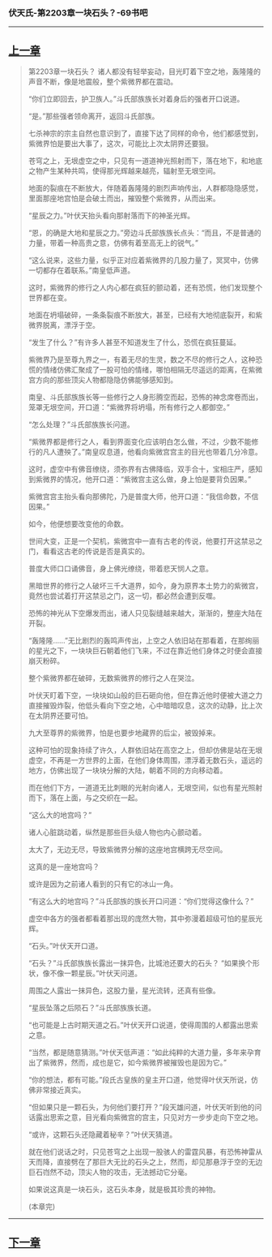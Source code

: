 ### 伏天氏-第2203章一块石头？-69书吧

--------
[上一章](./94371fa97a95d4f6e5ba93b940f209a2.md)
--------


>
>
>
>第2203章一块石头？
>诸人都没有轻举妄动，目光盯着下空之地，轰隆隆的声音不断，像是地震般，整个紫微界都在震动。
>
>“你们立即回去，护卫族人。”斗氏部族族长对着身后的强者开口说道。
>
>“是。”那些强者领命离开，返回斗氏部族。
>
>七杀神宗的宗主自然也意识到了，直接下达了同样的命令，他们都感觉到，紫微界怕是要出大事了，这次，可能比上次太阴界还要狠。
>
>苍穹之上，无垠虚空之中，只见有一道道神光照射而下，落在地下，和地底之物产生某种共鸣，使得那光辉越来越亮，辐射至无垠空间。
>
>地面的裂痕在不断放大，伴随着轰隆隆的剧烈声响传出，人群都隐隐感觉，里面那座地宫怕是会破土而出，摧毁整个紫微界，从而出来。
>
>“星辰之力。”叶伏天抬头看向那射落而下的神圣光辉。
>
>“恩，的确是大地和星辰之力。”旁边斗氏部族族长点头：“而且，不是普通的力量，带着一种高贵之意，仿佛有着至高无上的锐气。”
>
>“这么说来，这些力量，似乎正对应着紫微界的几股力量了，冥冥中，仿佛一切都存在着联系。”南皇低声道。
>
>这时，紫微界的修行之人内心都在疯狂的颤动着，还有恐慌，他们发现整个世界都在变。
>
>地面在坍塌破碎，一条条裂痕不断放大，甚至，已经有大地彻底裂开，和紫微界脱离，漂浮于空。
>
>“发生了什么？”有许多人甚至不知道发生了什么，恐慌在疯狂蔓延。
>
>紫微界乃是至尊九界之一，有着无尽的生灵，数之不尽的修行之人，这种恐慌的情绪仿佛汇聚成了一股可怕的情绪，哪怕相隔无尽遥远的距离，在紫微宫方向的那些顶尖人物都隐隐仿佛能够感知到。
>
>南皇、斗氏部族族长等一些修行之人身形腾空而起，恐怖的神念席卷而出，笼罩无垠空间，开口道：“紫微界将坍塌，所有修行之人都御空。”
>
>“怎么处理？”斗氏部族族长问道。
>
>“紫微界都是修行之人，看到界面变化应该明白怎么做，不过，少数不能修行的凡人遭殃了。”南皇叹息道，他看向紫微宫宫主的目光也带着几分冷意。
>
>这时，虚空中有佛音缭绕，须弥界有古佛降临，双手合十，宝相庄严，感知到紫微界的情况，他开口道：“紫微宫主这么做，身上怕是要背负因果。”
>
>紫微宫宫主抬头看向那佛陀，乃是普度大师，他开口道：“我信命数，不信因果。”
>
>如今，他便想要改变他的命数。
>
>世间大变，正是一个契机，紫微宫中一直有古老的传说，他要打开这禁忌之门，看看这古老的传说是否是真实的。
>
>普度大师口口诵佛音，身上佛光缭绕，带着悲天悯人之意。
>
>黑暗世界的修行之人破坏三千大道界，如今，身为原界本土势力的紫微宫，竟然也尝试着打开这禁忌之门，这一切，都必然会遭到反噬。
>
>恐怖的神光从下空爆发而出，诸人只见裂缝越来越大，渐渐的，整座大陆在开裂。
>
>“轰隆隆……”无比剧烈的轰鸣声传出，上空之人依旧站在那看着，在那绚丽的星光之下，一块块巨石朝着他们飞来，不过在靠近他们身体之时便会直接崩灭粉碎。
>
>整个紫微界都在破碎，无数紫微界的修行之人在哭泣。
>
>叶伏天盯着下空，一块块如山般的巨石砸向他，但在靠近他时便被大道之力直接摧毁炸裂，他低头看向下空之地，心中暗暗叹息，这次的动静，比上次在太阴界还要可怕。
>
>九大至尊界的紫微界，怕是也要步地藏界的后尘，被毁掉来。
>
>这种可怕的现象持续了许久，人群依旧站在高空之上，但却仿佛是站在无垠虚空，不再是一方世界的上面，在他们身体周围，漂浮着无数石头，遥远的地方，仿佛出现了一块块分解的大陆，朝着不同的方向移动着。
>
>而在他们下方，一道道无比刺眼的光射向诸人，无垠空间，似也有星光照射而下，落在上面，与之交织在一起。
>
>“这么大的地宫吗？”
>
>诸人心脏跳动着，纵然是那些巨头级人物也内心颤动着。
>
>太大了，无边无尽，导致紫微界分解的这座地宫横跨无尽空间。
>
>这真的是一座地宫吗？
>
>或许是因为之前诸人看到的只有它的冰山一角。
>
>“有这么大的地宫吗？”斗氏部族的族长开口问道：“你们觉得这像什么？”
>
>虚空中各方的强者都看着那出现的庞然大物，其中弥漫着超级可怕的星辰光辉。
>
>“石头。”叶伏天开口道。
>
>“石头？”斗氏部族族长露出一抹异色，比城池还要大的石头？
>“如果换个形状，像不像一颗星辰。”叶伏天问道。
>
>周围之人露出一抹异色，这股力量，星光流转，还真有些像。
>
>“星辰坠落之后陨石？”斗氏部族族长道。
>
>“也可能是上古时期天道之石。”叶伏天开口说道，使得周围的人都露出思索之意。
>
>“当然，都是随意猜测。”叶伏天低声道：“如此纯粹的大道力量，多年来孕育出了紫微界，然而，成也是它，如今紫微界被摧毁也是因为它。”
>
>“你的想法，都有可能。”段氏古皇族的皇主开口道，他觉得叶伏天所说，仿佛非常接近真实。
>
>“但如果只是一颗石头，为何他们要打开？”段天雄问道，叶伏天听到他的问话露出思索之意，目光看向紫微宫的宫主，只见对方一步步走向下空之地。
>
>“或许，这颗石头还隐藏着秘辛？”叶伏天猜道。
>
>就在他们说话之时，只见苍穹之上出现一股骇人的雷霆风暴，有恐怖神雷从天而降，直接劈在了那巨大无比的石头之上，然而，却见那悬浮于空的无边巨石岿然不动，顶尖人物的攻击，无法撼动它分毫。
>
>如果说这真是一块石头，这石头本身，就是极其珍贵的神物。
>
>(本章完)
>
>

--------
[下一章](./d4cc68c385d3c5c6ab3367fba94eef48.md)
--------
